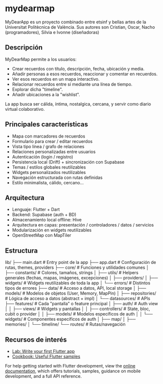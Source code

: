 # mydearmap

MyDearApp es un proyecto combinado entre etsinf y bellas artes de la Universitat Politècnica de València.
Sus autores son Cristian, Oscar, Nacho (programadores), Silvia e Ivonne (diseñadoras)

## Descripción

MyDearMap permite a los usuarios:

- Crear recuerdos con título, descripción, fecha, ubicación y media.
- Añadir personas a esos recuerdos, reaccionar y comentar en recuerdos.
- Ver esos recuerdos en un mapa interactivo.
- Relacionar recuerdos entre sí mediante una línea de tiempo.
- Explorar dicha "timeline".
- Añadir ubicaciones a la "wishlist".

La app busca ser cálida, íntima, nostalgica, cercana, y servir como diario virtual colaborativo.

## Principales características

- Mapa con marcadores de recuerdos
- Formulario para crear / editar recuerdos
- Vista tipo línea / grafo de relaciones
- Relaciones personalizadas entre usuarios
- Autenticación (login / registro)
- Persistencia local (Drift) + sincronización con Supabase
- Temas / estilos globales reutilizables
- Widgets personalizados reutilizables
- Navegación estructurada con rutas definidas
- Estilo minimalista, cálido, cercano...

## Arquitectura

- Lenguaje: Flutter + Dart
- Backend: Supabase (auth + BD)
- Almacenamiento local offline: Hive
- Arquitectura en capas: presentación / controladores / datos / servicios
- Modularización en widgets reutilizables
- OpenStreetMap con MapTiler

## Estructura

lib/
├── main.dart               # Entry point de la app
├── app.dart                # Configuración de rutas, themes, providers
├── core/                   # Funciones y utilidades comunes
│   ├── constants/          # Colores, tamaños, strings
│   ├── utils/              # Helpers generales (fechas, mapas, imágenes, excepciones)
│   ├── providers/
│   ├── widgets/            # Widgets reutilizables de toda la app
│   └── errors/             # Distintos tipos de errores
├── data/                   # Acceso a datos, API, local storage
│   ├── models/             # Modelos de objetos (User, Memory, MapPin)
│   ├── repositories/       # Lógica de acceso a datos (abstract + impl)
│   └── datasources/        # APIs
├── features/               # Cada "pantalla" o feature principal
│   ├── auth/               # Auth view
│   │   ├── views/          # Widgets y pantallas
│   │   ├── controllers/    # State, bloc, cubit o provider
│   │   ├── models/         # Modelos específicos de auth
│   │   └── widgets/        # Componentes específicos de auth
│   ├── map/
│   ├── memories/
│   └── timeline/
└── routes/                 # Rutas/navegación

## Recursos de interés

- [Lab: Write your first Flutter app](https://docs.flutter.dev/get-started/codelab)
- [Cookbook: Useful Flutter samples](https://docs.flutter.dev/cookbook)

For help getting started with Flutter development, view the
[online documentation](https://docs.flutter.dev/), which offers tutorials,
samples, guidance on mobile development, and a full API reference.
